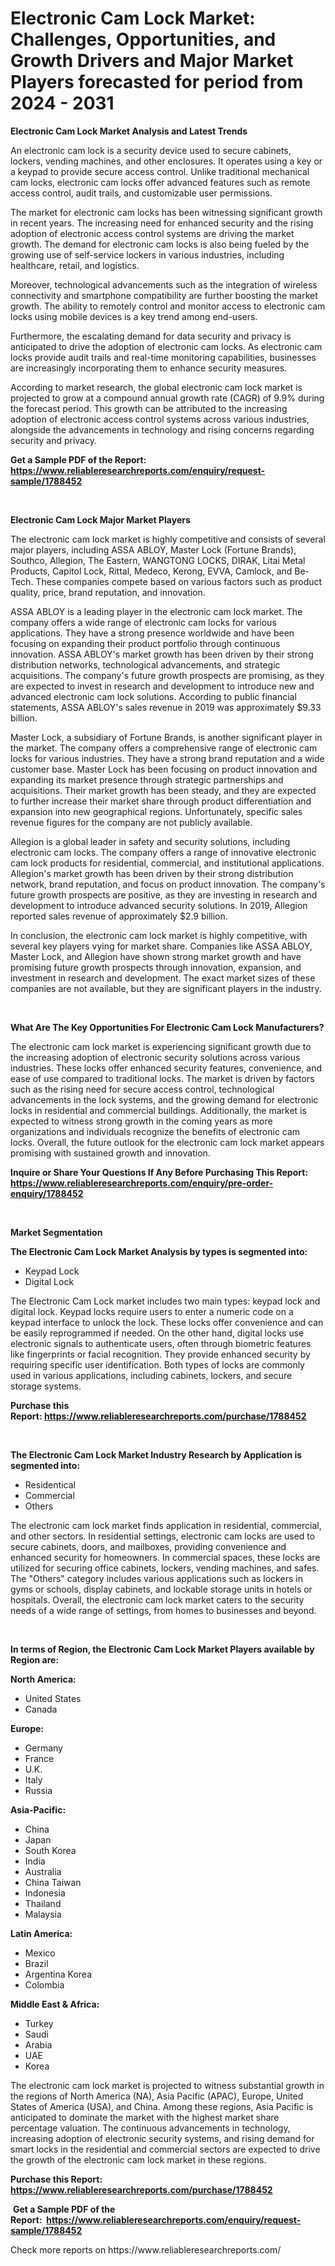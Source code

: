 <p><h1>Electronic Cam Lock Market: Challenges, Opportunities, and Growth Drivers and Major Market Players forecasted for period from 2024 - 2031</h1></p><p><strong>Electronic Cam Lock Market Analysis and Latest Trends</strong></p>
<p><p>An electronic cam lock is a security device used to secure cabinets, lockers, vending machines, and other enclosures. It operates using a key or a keypad to provide secure access control. Unlike traditional mechanical cam locks, electronic cam locks offer advanced features such as remote access control, audit trails, and customizable user permissions.</p><p>The market for electronic cam locks has been witnessing significant growth in recent years. The increasing need for enhanced security and the rising adoption of electronic access control systems are driving the market growth. The demand for electronic cam locks is also being fueled by the growing use of self-service lockers in various industries, including healthcare, retail, and logistics.</p><p>Moreover, technological advancements such as the integration of wireless connectivity and smartphone compatibility are further boosting the market growth. The ability to remotely control and monitor access to electronic cam locks using mobile devices is a key trend among end-users.</p><p>Furthermore, the escalating demand for data security and privacy is anticipated to drive the adoption of electronic cam locks. As electronic cam locks provide audit trails and real-time monitoring capabilities, businesses are increasingly incorporating them to enhance security measures.</p><p>According to market research, the global electronic cam lock market is projected to grow at a compound annual growth rate (CAGR) of 9.9% during the forecast period. This growth can be attributed to the increasing adoption of electronic access control systems across various industries, alongside the advancements in technology and rising concerns regarding security and privacy.</p></p>
<p><strong>Get a Sample PDF of the Report:&nbsp; <a href="https://www.reliableresearchreports.com/enquiry/request-sample/1788452">https://www.reliableresearchreports.com/enquiry/request-sample/1788452</a></strong></p>
<p>&nbsp;</p>
<p><strong>Electronic Cam Lock Major Market Players</strong></p>
<p><p>The electronic cam lock market is highly competitive and consists of several major players, including ASSA ABLOY, Master Lock (Fortune Brands), Southco, Allegion, The Eastern, WANGTONG LOCKS, DIRAK, Litai Metal Products, Capitol Lock, Rittal, Medeco, Kerong, EVVA, Camlock, and Be-Tech. These companies compete based on various factors such as product quality, price, brand reputation, and innovation.</p><p>ASSA ABLOY is a leading player in the electronic cam lock market. The company offers a wide range of electronic cam locks for various applications. They have a strong presence worldwide and have been focusing on expanding their product portfolio through continuous innovation. ASSA ABLOY's market growth has been driven by their strong distribution networks, technological advancements, and strategic acquisitions. The company's future growth prospects are promising, as they are expected to invest in research and development to introduce new and advanced electronic cam lock solutions. According to public financial statements, ASSA ABLOY's sales revenue in 2019 was approximately $9.33 billion.</p><p>Master Lock, a subsidiary of Fortune Brands, is another significant player in the market. The company offers a comprehensive range of electronic cam locks for various industries. They have a strong brand reputation and a wide customer base. Master Lock has been focusing on product innovation and expanding its market presence through strategic partnerships and acquisitions. Their market growth has been steady, and they are expected to further increase their market share through product differentiation and expansion into new geographical regions. Unfortunately, specific sales revenue figures for the company are not publicly available.</p><p>Allegion is a global leader in safety and security solutions, including electronic cam locks. The company offers a range of innovative electronic cam lock products for residential, commercial, and institutional applications. Allegion's market growth has been driven by their strong distribution network, brand reputation, and focus on product innovation. The company's future growth prospects are positive, as they are investing in research and development to introduce advanced security solutions. In 2019, Allegion reported sales revenue of approximately $2.9 billion.</p><p>In conclusion, the electronic cam lock market is highly competitive, with several key players vying for market share. Companies like ASSA ABLOY, Master Lock, and Allegion have shown strong market growth and have promising future growth prospects through innovation, expansion, and investment in research and development. The exact market sizes of these companies are not available, but they are significant players in the industry.</p></p>
<p>&nbsp;</p>
<p><strong>What Are The Key Opportunities For Electronic Cam Lock Manufacturers?</strong></p>
<p><p>The electronic cam lock market is experiencing significant growth due to the increasing adoption of electronic security solutions across various industries. These locks offer enhanced security features, convenience, and ease of use compared to traditional locks. The market is driven by factors such as the rising need for secure access control, technological advancements in the lock systems, and the growing demand for electronic locks in residential and commercial buildings. Additionally, the market is expected to witness strong growth in the coming years as more organizations and individuals recognize the benefits of electronic cam locks. Overall, the future outlook for the electronic cam lock market appears promising with sustained growth and innovation.</p></p>
<p><strong>Inquire or Share Your Questions If Any Before Purchasing This Report: <a href="https://www.reliableresearchreports.com/enquiry/pre-order-enquiry/1788452">https://www.reliableresearchreports.com/enquiry/pre-order-enquiry/1788452</a></strong></p>
<p>&nbsp;</p>
<p><strong>Market Segmentation</strong></p>
<p><strong>The Electronic Cam Lock Market Analysis by types is segmented into:</strong></p>
<p><ul><li>Keypad Lock</li><li>Digital Lock</li></ul></p>
<p><p>The Electronic Cam Lock market includes two main types: keypad lock and digital lock. Keypad locks require users to enter a numeric code on a keypad interface to unlock the lock. These locks offer convenience and can be easily reprogrammed if needed. On the other hand, digital locks use electronic signals to authenticate users, often through biometric features like fingerprints or facial recognition. They provide enhanced security by requiring specific user identification. Both types of locks are commonly used in various applications, including cabinets, lockers, and secure storage systems.</p></p>
<p><strong>Purchase this Report:&nbsp;<a href="https://www.reliableresearchreports.com/purchase/1788452">https://www.reliableresearchreports.com/purchase/1788452</a></strong></p>
<p>&nbsp;</p>
<p><strong>The Electronic Cam Lock Market Industry Research by Application is segmented into:</strong></p>
<p><ul><li>Residentical</li><li>Commercial</li><li>Others</li></ul></p>
<p><p>The electronic cam lock market finds application in residential, commercial, and other sectors. In residential settings, electronic cam locks are used to secure cabinets, doors, and mailboxes, providing convenience and enhanced security for homeowners. In commercial spaces, these locks are utilized for securing office cabinets, lockers, vending machines, and safes. The "Others" category includes various applications such as lockers in gyms or schools, display cabinets, and  lockable storage units in hotels or hospitals. Overall, the electronic cam lock market caters to the security needs of a wide range of settings, from homes to businesses and beyond.</p></p>
<p>&nbsp;</p>
<p><strong>In terms of Region, the Electronic Cam Lock Market Players available by Region are:</strong></p>
<p>
    <p> <strong> North America: </strong>
        <ul>
            <li>United States</li>
            <li>Canada</li>
        </ul>
        </p> 
    <p> <strong> Europe: </strong>
        <ul>
            <li>Germany</li>
            <li>France</li>
            <li>U.K.</li>
            <li>Italy</li>
            <li>Russia</li>
        </ul>
        </p> 
    <p> <strong> Asia-Pacific: </strong>
        <ul>
            <li>China</li>
            <li>Japan</li>
            <li>South Korea</li>
            <li>India</li>
            <li>Australia</li>
            <li>China Taiwan</li>
            <li>Indonesia</li>
            <li>Thailand</li>
            <li>Malaysia</li>
        </ul>
        </p> 
    <p> <strong> Latin America: </strong>
        <ul>
            <li>Mexico</li>
            <li>Brazil</li>
            <li>Argentina Korea</li>
            <li>Colombia</li>
        </ul>
        </p> 
    <p> <strong> Middle East & Africa: </strong>
        <ul>
            <li>Turkey</li>
            <li>Saudi</li>
            <li>Arabia</li>
            <li>UAE</li>
            <li>Korea</li>
        </ul>
    </p>
    </p>
<p><p>The electronic cam lock market is projected to witness substantial growth in the regions of North America (NA), Asia Pacific (APAC), Europe, United States of America (USA), and China. Among these regions, Asia Pacific is anticipated to dominate the market with the highest market share percentage valuation. The continuous advancements in technology, increasing adoption of electronic security systems, and rising demand for smart locks in the residential and commercial sectors are expected to drive the growth of the electronic cam lock market in these regions.</p></p>
<p><strong>Purchase this Report: <a href="https://www.reliableresearchreports.com/purchase/1788452">https://www.reliableresearchreports.com/purchase/1788452</a></strong></p>
<p>&nbsp;<strong>Get a Sample PDF of the Report:&nbsp;&nbsp;<a href="https://www.reliableresearchreports.com/enquiry/request-sample/1788452">https://www.reliableresearchreports.com/enquiry/request-sample/1788452</a></strong></p>
<p><strong></strong></p>
<p>Check more reports on https://www.reliableresearchreports.com/</p>